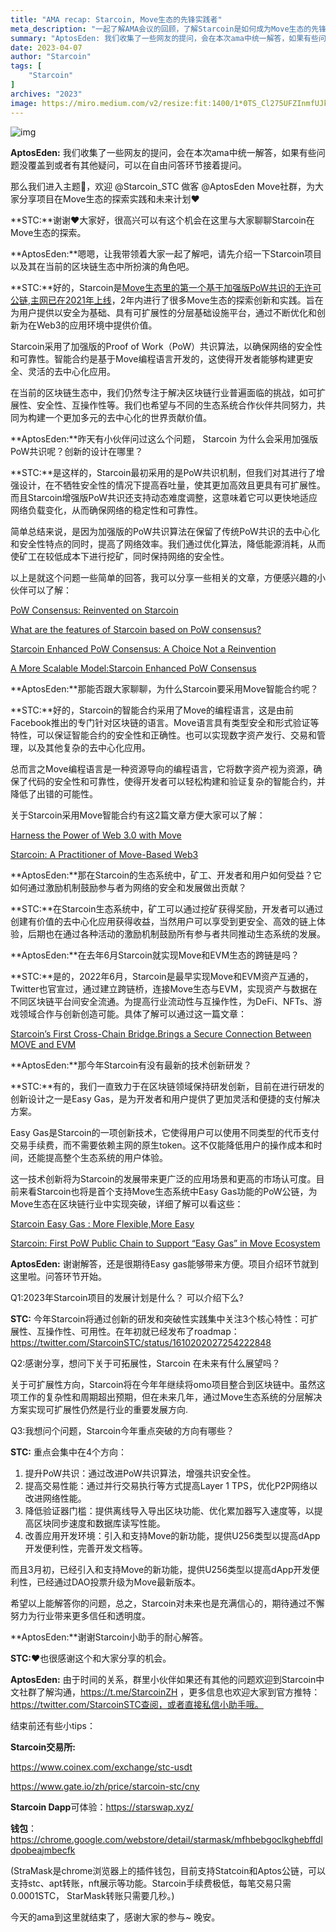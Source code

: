```yaml
---
title: "AMA recap: Starcoin, Move生态的先锋实践者"
meta_description: "一起了解AMA会议的回顾，了解Starcoin是如何成为Move生态的先锋实践者"
summary: "AptosEden: 我们收集了一些网友的提问，会在本次ama中统一解答，如果有些问题没覆盖到或者有其他疑问，可以在自由问答环节接着提问..."
date: 2023-04-07
author: "Starcoin"
tags: [
    "Starcoin"
]
archives: "2023"
image: https://miro.medium.com/v2/resize:fit:1400/1*0TS_Cl275UFZInmfUJktLA.png
---
```


![img](https://miro.medium.com/v2/resize:fit:1400/1*0TS_Cl275UFZInmfUJktLA.png)

**AptosEden:** 我们收集了一些网友的提问，会在本次ama中统一解答，如果有些问题没覆盖到或者有其他疑问，可以在自由问答环节接着提问。

那么我们进入主题🎉，欢迎 @Starcoin_STC 做客 @AptosEden Move社群，为大家分享项目在Move生态的探索实践和未来计划❤️

**STC:**谢谢❤️大家好，很高兴可以有这个机会在这里与大家聊聊Starcoin在Move生态的探索。

**AptosEden:**嗯嗯，让我带领着大家一起了解吧，请先介绍一下Starcoin项目以及其在当前的区块链生态中所扮演的角色吧。

**STC:**好的，Starcoin是[Move生态里的第一个基于加强版PoW共识的无许可公链,主网已在2021年上线](https://www.bloomberg.com/press-releases/2021-09-22/westar-launches-first-permissionless-public-chain-starcoin)，2年内进行了很多Move生态的探索创新和实践。旨在为用户提供以安全为基础、具有可扩展性的分层基础设施平台，通过不断优化和创新为在Web3的应用环境中提供价值。

Starcoin采用了加强版的Proof of Work（PoW）共识算法，以确保网络的安全性和可靠性。智能合约是基于Move编程语言开发的，这使得开发者能够构建更安全、灵活的去中心化应用。

在当前的区块链生态中，我们仍然专注于解决区块链行业普遍面临的挑战，如可扩展性、安全性、互操作性等。我们也希望与不同的生态系统合作伙伴共同努力，共同为构建一个更加多元的去中心化的世界贡献价值。

**AptosEden:**昨天有小伙伴问过这么个问题， Starcoin 为什么会采用加强版PoW共识呢？创新的设计在哪里？

**STC:**是这样的，Starcoin最初采用的是PoW共识机制，但我们对其进行了增强设计，在不牺牲安全性的情况下提高吞吐量，使其更加高效且更具有可扩展性。而且Starcoin增强版PoW共识还支持动态难度调整，这意味着它可以更快地适应网络负载变化，从而确保网络的稳定性和可靠性。

简单总结来说，是因为加强版的PoW共识算法在保留了传统PoW共识的去中心化和安全性特点的同时，提高了网络效率。我们通过优化算法，降低能源消耗，从而使矿工在较低成本下进行挖矿，同时保持网络的安全性。

以上是就这个问题一些简单的回答，我可以分享一些相关的文章，方便感兴趣的小伙伴可以了解：

[PoW Consensus: Reinvented on Starcoin](https://medium.com/@starcoin/pow-consensus-reinvented-on-starcoin-ee02af46519a)

[What are the features of Starcoin based on PoW consensus?](https://medium.com/@starcoin/what-are-the-features-of-starcoin-based-on-pow-consensus-547d4247d0d0)

[Starcoin Enhanced PoW Consensus: A Choice Not a Reinvention](https://medium.com/@starcoin/starcoin-enhanced-pow-consensus-a-choice-not-a-reinvention-e205b4a2fa5b)

[A More Scalable Model:Starcoin Enhanced PoW Consensus](https://medium.com/@starcoin/a-more-scalable-model-starcoin-enhanced-pow-consensus-d07cf2d45875)

**AptosEden:**那能否跟大家聊聊，为什么Starcoin要采用Move智能合约呢？

**STC:**好的，Starcoin的智能合约采用了Move的编程语言，这是由前Facebook推出的专门针对区块链的语言。Move语言具有类型安全和形式验证等特性，可以保证智能合约的安全性和正确性。也可以实现数字资产发行、交易和管理，以及其他复杂的去中心化应用。

总而言之Move编程语言是一种资源导向的编程语言，它将数字资产视为资源，确保了代码的安全性和可靠性，使得开发者可以轻松构建和验证复杂的智能合约，并降低了出错的可能性。

关于Starcoin采用Move智能合约有这2篇文章方便大家可以了解：

[Harness the Power of Web 3.0 with Move](https://medium.com/@starcoin/harness-the-power-of-web-3-0-with-move-97cc5a30a457)

[Starcoin: A Practitioner of Move-Based Web3](https://medium.com/@starcoin/starcoin-a-practitioner-of-move-based-web3-25703c5bbaed)

**AptosEden:**那在Starcoin的生态系统中，矿工、开发者和用户如何受益？它如何通过激励机制鼓励参与者为网络的安全和发展做出贡献？

**STC:**在Starcoin生态系统中，矿工可以通过挖矿获得奖励，开发者可以通过创建有价值的去中心化应用获得收益，当然用户可以享受到更安全、高效的链上体验，后期也在通过各种活动的激励机制鼓励所有参与者共同推动生态系统的发展。

**AptosEden:**在去年6月Starcoin就实现Move和EVM生态的跨链是吗？

**STC:**是的，2022年6月，Starcoin是最早实现Move和EVM资产互通的，Twitter也官宣过，通过建立跨链桥，连接Move生态与EVM，实现资产与数据在不同区块链平台间安全流通。为提高行业流动性与互操作性，为DeFi、NFTs、游戏领域合作与创新创造可能。具体了解可以通过这一篇文章：

[Starcoin’s First Cross-Chain Bridge.Brings a Secure Connection Between MOVE and EVM](https://medium.com/@starcoin/starcoins-first-cross-chain-bridge-brings-a-secure-connection-between-move-and-evm-ba7a5680bca8)

**AptosEden:**那今年Starcoin有没有最新的技术创新研发？

**STC:**有的，我们一直致力于在区块链领域保持研发创新，目前在进行研发的创新设计之一是Easy Gas，是为开发者和用户提供了更加灵活和便捷的支付解决方案。

Easy Gas是Starcoin的一项创新技术，它使得用户可以使用不同类型的代币支付交易手续费，而不需要依赖主网的原生token。这不仅能降低用户的操作成本和时间，还能提高整个生态系统的用户体验。

这一技术创新将为Starcoin的发展带来更广泛的应用场景和更高的市场认可度。目前来看Starcoin也将是首个支持Move生态系统中Easy Gas功能的PoW公链，为Move生态在区块链行业中实现突破，详细了解可以看这些：

[Starcoin Easy Gas : More Flexible,More Easy](https://starcoin.medium.com/starcoin-easy-gas-more-flexible-more-easy-f242d7fb96b5)

[Starcoin: First PoW Public Chain to Support “Easy Gas” in Move Ecosystem](https://starcoin.medium.com/starcoin-first-pow-public-chain-to-support-easy-gas-in-move-ecosystem-8c2612d396ce)

**AptosEden:** 谢谢解答，还是很期待Easy gas能够带来方便。项目介绍环节就到这里啦。问答环节开始。

Q1:2023年Starcoin项目的发展计划是什么？ 可以介绍下么?

**STC:** 今年Starcoin将通过创新的研发和突破性实践集中关注3个核心特性：可扩展性、互操作性、可用性。在年初就已经发布了roadmap：https://twitter.com/StarcoinSTC/status/1610202027254222848

Q2:感谢分享，想问下关于可拓展性，Starcoin 在未来有什么展望吗？

关于可扩展性方向，Starcoin将在今年年继续将omo项目整合到区块链中。虽然这项工作的复杂性和周期超出预期，但在未来几年，通过Move生态系统的分层解决方案实现可扩展性仍然是行业的重要发展方向.

Q3:我想问个问题，Starcoin今年重点突破的方向有哪些？

**STC:** 重点会集中在4个方向：

1. 提升PoW共识：通过改进PoW共识算法，增强共识安全性。
2. 提高交易性能：通过并行交易执行等方式提高Layer 1 TPS，优化P2P网络以改进网络性能。
3. 降低验证器门槛：提供离线导入导出区块功能、优化累加器写入速度等，以提高区块同步速度和数据库读写性能。
4. 改善应用开发环境：引入和支持Move的新功能，提供U256类型以提高dApp开发便利性，完善开发文档等。

而且3月初，已经引入和支持Move的新功能，提供U256类型以提高dApp开发便利性，已经通过DAO投票升级为Move最新版本。

希望以上能解答你的问题，总之，Starcoin对未来也是充满信心的，期待通过不懈努力为行业带来更多信任和透明度。

**AptosEden:**谢谢Starcoin小助手的耐心解答。

**STC:**❤️也很感谢这个和大家分享的机会。

**AptosEden:** 由于时间的关系，群里小伙伴如果还有其他的问题欢迎到Starcoin中文社群了解沟通，https://t.me/StarcoinZH ，更多信息也欢迎大家到官方推特：https://twitter.com/StarcoinSTC查阅，或者直接私信小助手哦。

结束前还有些小tips：

**Starcoin交易所:**

https://www.coinex.com/exchange/stc-usdt

https://www.gate.io/zh/price/starcoin-stc/cny

**Starcoin Dapp**可体验：https://starswap.xyz/

**钱包**：https://chrome.google.com/webstore/detail/starmask/mfhbebgoclkghebffdldpobeajmbecfk

(StraMask是chrome浏览器上的插件钱包，目前支持Statcoin和Aptos公链，可以支持stc、apt转账，nft展示等功能。Starcoin手续费极低，每笔交易只需0.0001STC， StarMask转账只需要几秒。)

今天的ama到这里就结束了，感谢大家的参与~ 晚安。